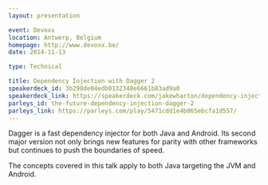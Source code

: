 ```yaml
---
layout: presentation

event: Devoxx
location: Antwerp, Belgium
homepage: http://www.devoxx.be/
date: 2014-11-13

type: Technical

title: Dependency Injection with Dagger 2
speakerdeck_id: 3b298de04edb0132348e6661b83ad9a0
speakerdeck_link: https://speakerdeck.com/jakewharton/dependency-injection-with-dagger-2-devoxx-2014
parleys_id: the-future-dependency-injection-dagger-2
parleys_link: https://parleys.com/play/5471cdd1e4b065ebcfa1d557/
---
```


Dagger is a fast dependency injector for both Java and Android. Its second major version not only brings new features for parity with other frameworks but continues to push the boundaries of speed.

The concepts covered in this talk apply to both Java targeting the JVM and Android.
